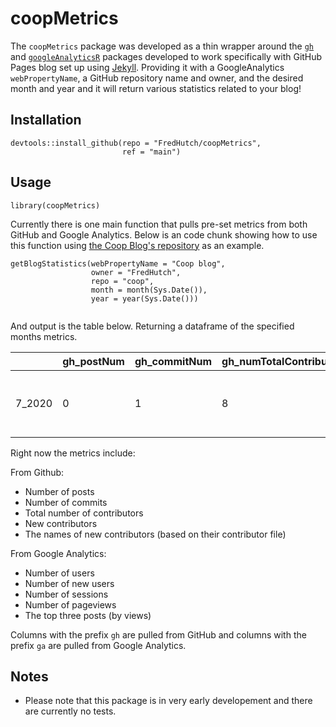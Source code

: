 # coopMetrics

The `coopMetrics` package was developed as a thin wrapper around the [`gh`](https://github.com/r-lib/gh) and [`googleAnalyticsR`](https://code.markedmondson.me/googleAnalyticsR/) packages developed to work specifically with GitHub Pages blog set up using [Jekyll](https://jekyllrb.com/). Providing it with a GoogleAnalytics `webPropertyName`, a GitHub repository name and owner, and the desired month and year and it will return various statistics related to your blog!

## Installation
```
devtools::install_github(repo = "FredHutch/coopMetrics",
                         ref = "main")
```

## Usage
```
library(coopMetrics)
```
Currently there is one main function that pulls pre-set metrics from both GitHub and Google Analytics. Below is an code chunk showing how to use this function using [the Coop Blog's repository](https://github.com/FredHutch/coop) as an example. 
```
getBlogStatistics(webPropertyName = "Coop blog",
                  owner = "FredHutch",
                  repo = "coop",
                  month = month(Sys.Date()),
                  year = year(Sys.Date()))
                              
```
And output is the table below. Returning a dataframe of the specified months metrics.


|         | gh_postNum | gh_commitNum | gh_numTotalContributors | gh_numNewContributors | gh_newContributorNames | ga_users | ga_newUsers | ga_sessions | ga_pageviews | ga_topPages |
|---------|------------|--------------|-------------------------|-----------------------|------------------------|----------|-------------|-------------|-----------|---------|
| 7_2020  | 0          | 1            | 8                       | 0                     |                        | 37       | 33          | 46          | 85                      | /coop/community/another-transition/; /coop/community/science/uw-capstone-collaboration/; /coop/community/technical/nextflow/ |

Right now the metrics include:

From Github:
- Number of posts
- Number of commits
- Total number of contributors
- New contributors
- The names of new contributors (based on their contributor file)

From Google Analytics:
- Number of users
- Number of new users
- Number of sessions
- Number of pageviews
- The top three posts (by views)

Columns with the prefix `gh` are pulled from GitHub and columns with the prefix `ga` are pulled from Google Analytics.

## Notes

* Please note that this package is in very early developement and there are currently no tests.

